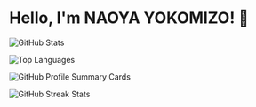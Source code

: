 # Hello, I'm NAOYA YOKOMIZO! 👋
![GitHub Stats](https://github-readme-stats.vercel.app/api?username=moon088&show_icons=true&theme=radical)

![Top Languages](https://github-readme-stats.vercel.app/api/top-langs/?username=moon088&layout=compact&theme=radical)

![GitHub Profile Summary Cards](http://github-profile-summary-cards.vercel.app/api/cards/profile-details?username=moon088&theme=vue)

![GitHub Streak Stats](https://github-readme-streak-stats.herokuapp.com/?user=moon088&theme=radical)



<!--
**moon088/moon088** is a ✨ _special_ ✨ repository because its `README.md` (this file) appears on your GitHub profile.

Here are some ideas to get you started:

- 🔭 I’m currently working on ...
- 🌱 I’m currently learning ...
- 👯 I’m looking to collaborate on ...
- 🤔 I’m looking for help with ...
- 💬 Ask me about ...
- 📫 How to reach me: ...
- 😄 Pronouns: ...
- ⚡ Fun fact: ...
-->
